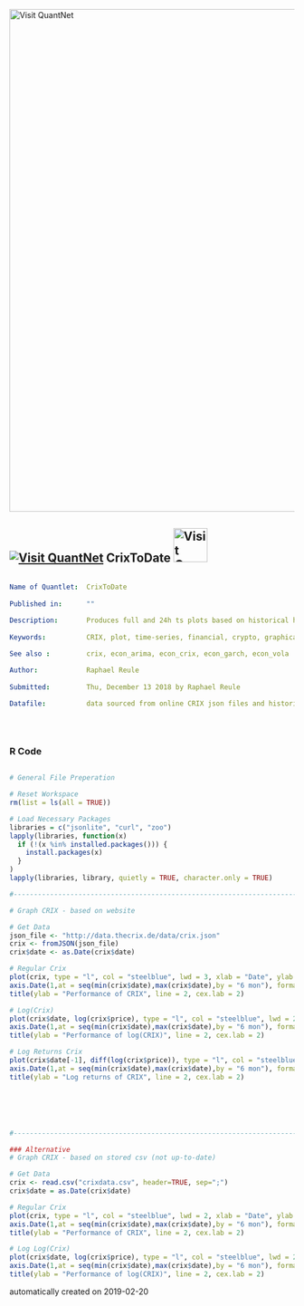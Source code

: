 [<img src="https://github.com/QuantLet/Styleguide-and-FAQ/blob/master/pictures/banner.png" width="888" alt="Visit QuantNet">](http://quantlet.de/)

## [<img src="https://github.com/QuantLet/Styleguide-and-FAQ/blob/master/pictures/qloqo.png" alt="Visit QuantNet">](http://quantlet.de/) **CrixToDate** [<img src="https://github.com/QuantLet/Styleguide-and-FAQ/blob/master/pictures/QN2.png" width="60" alt="Visit QuantNet 2.0">](http://quantlet.de/)

```yaml

Name of Quantlet:  CrixToDate
 
Published in:      ""
  
Description:       Produces full and 24h ts plots based on historical hf CRIX data (CRIX Plot)
 
Keywords:          CRIX, plot, time-series, financial, crypto, graphical representation, data visualization

See also :         crix, econ_arima, econ_crix, econ_garch, econ_vola

Author:            Raphael Reule
  
Submitted:         Thu, December 13 2018 by Raphael Reule
  
Datafile:          data sourced from online CRIX json files and historic data provided


  

```

### R Code
```r

# General File Preperation

# Reset Workspace
rm(list = ls(all = TRUE))

# Load Necessary Packages
libraries = c("jsonlite", "curl", "zoo")
lapply(libraries, function(x)
  if (!(x %in% installed.packages())) {
    install.packages(x)
  }
)
lapply(libraries, library, quietly = TRUE, character.only = TRUE)

#-------------------------------------------------------------------------------

# Graph CRIX - based on website

# Get Data
json_file <- "http://data.thecrix.de/data/crix.json"
crix <- fromJSON(json_file)
crix$date <- as.Date(crix$date)

# Regular Crix
plot(crix, type = "l", col = "steelblue", lwd = 3, xlab = "Date", ylab = "", cex.lab = 1.5, xaxt = "n")
axis.Date(1,at = seq(min(crix$date),max(crix$date),by = "6 mon"), format = "%m-%Y")
title(ylab = "Performance of CRIX", line = 2, cex.lab = 2)

# Log(Crix)
plot(crix$date, log(crix$price), type = "l", col = "steelblue", lwd = 2, xlab = "Date", ylab = "", cex.lab = 2, xaxt = "n")
axis.Date(1,at = seq(min(crix$date),max(crix$date),by = "6 mon"), format = "%m-%Y")
title(ylab = "Performance of log(CRIX)", line = 2, cex.lab = 2)

# Log Returns Crix
plot(crix$date[-1], diff(log(crix$price)), type = "l", col = "steelblue", lwd = 2, xlab = "Date", ylab = "", cex.lab = 2, xaxt = "n")
axis.Date(1,at = seq(min(crix$date),max(crix$date),by = "6 mon"), format = "%m-%Y")
title(ylab = "Log returns of CRIX", line = 2, cex.lab = 2)






#-------------------------------------------------------------------------------

### Alternative
# Graph CRIX - based on stored csv (not up-to-date)

# Get Data
crix <- read.csv("crixdata.csv", header=TRUE, sep=";")
crix$date = as.Date(crix$date)

# Regular Crix
plot(crix, type = "l", col = "steelblue", lwd = 2, xlab = "Date", ylab = "", cex.lab = 2, xaxt = "n")
axis.Date(1,at = seq(min(crix$date),max(crix$date),by = "6 mon"), format = "%m-%Y")
title(ylab = "Performance of CRIX", line = 2, cex.lab = 2)

# Log Log(Crix)
plot(crix$date, log(crix$price), type = "l", col = "steelblue", lwd = 2, xlab = "Date", ylab = "", cex.lab = 2, xaxt = "n")
axis.Date(1,at = seq(min(crix$date),max(crix$date),by = "6 mon"), format = "%m-%Y")
title(ylab = "Performance of log(CRIX)", line = 2, cex.lab = 2)
```

automatically created on 2019-02-20
